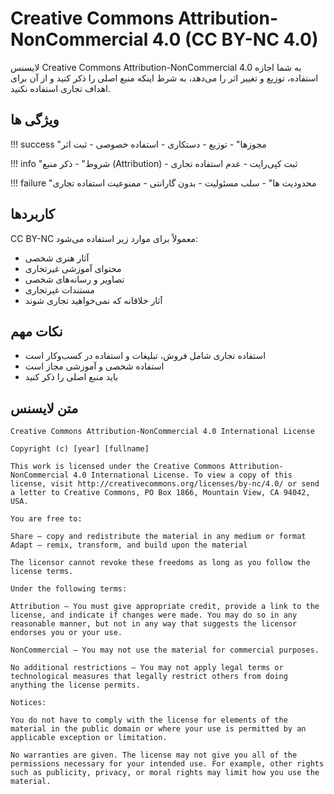 # Creative Commons Attribution-NonCommercial 4.0 (CC BY-NC 4.0)

لایسنس Creative Commons Attribution-NonCommercial 4.0 به شما اجازه استفاده، توزیع و تغییر اثر را می‌دهد، به شرط اینکه منبع اصلی را ذکر کنید و از آن برای اهداف تجاری استفاده نکنید.

## ویژگی ها

!!! success "مجوزها"
    - توزیع
    - دستکاری
    - استفاده خصوصی
    - ثبت اثر

!!! info "شروط"
    - ذکر منبع (Attribution)
    - ثبت کپی‌رایت
    - عدم استفاده تجاری

!!! failure "محدودیت ها"
    - سلب مسئولیت
    - بدون گارانتی
    - ممنوعیت استفاده تجاری

## کاربردها

CC BY-NC معمولاً برای موارد زیر استفاده می‌شود:
- آثار هنری شخصی
- محتوای آموزشی غیرتجاری
- تصاویر و رسانه‌های شخصی
- مستندات غیرتجاری
- آثار خلاقانه که نمی‌خواهید تجاری شوند

## نکات مهم

- استفاده تجاری شامل فروش، تبلیغات و استفاده در کسب‌وکار است
- استفاده شخصی و آموزشی مجاز است
- باید منبع اصلی را ذکر کنید

## متن لایسنس
```
Creative Commons Attribution-NonCommercial 4.0 International License

Copyright (c) [year] [fullname]

This work is licensed under the Creative Commons Attribution-NonCommercial 4.0 International License. To view a copy of this license, visit http://creativecommons.org/licenses/by-nc/4.0/ or send a letter to Creative Commons, PO Box 1866, Mountain View, CA 94042, USA.

You are free to:

Share — copy and redistribute the material in any medium or format
Adapt — remix, transform, and build upon the material

The licensor cannot revoke these freedoms as long as you follow the license terms.

Under the following terms:

Attribution — You must give appropriate credit, provide a link to the license, and indicate if changes were made. You may do so in any reasonable manner, but not in any way that suggests the licensor endorses you or your use.

NonCommercial — You may not use the material for commercial purposes.

No additional restrictions — You may not apply legal terms or technological measures that legally restrict others from doing anything the license permits.

Notices:

You do not have to comply with the license for elements of the material in the public domain or where your use is permitted by an applicable exception or limitation.

No warranties are given. The license may not give you all of the permissions necessary for your intended use. For example, other rights such as publicity, privacy, or moral rights may limit how you use the material.
```
